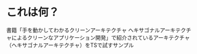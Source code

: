 # これは何？

書籍「手を動かしてわかるクリーンアーキテクチャ ヘキサゴナルアーキテクチャによるクリーンなアプリケーション開発」で紹介されているアーキテクチャ（ヘキサゴナルアーキテクチャ）をTSで試すサンプル


